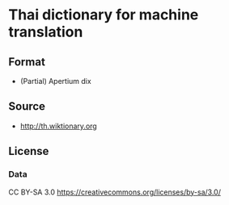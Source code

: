 Thai dictionary for machine translation
=======================================

## Format
* (Partial) Apertium dix

## Source
* http://th.wiktionary.org

## License

### Data 
CC BY-SA 3.0 https://creativecommons.org/licenses/by-sa/3.0/
